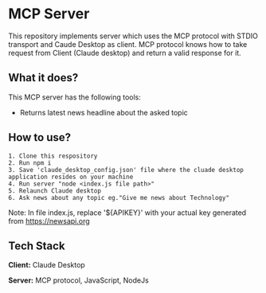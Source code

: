 
# MCP Server
This repository implements server which uses the MCP protocol with STDIO transport and Caude Desktop as client.
MCP protocol knows how to take request from Client (Claude desktop) and return a valid response for it.





## What it does?
  This MCP server has the following tools:
  - Returns latest news headline about the asked topic

## How to use?
    1. Clone this respository
    2. Run npm i
    3. Save 'claude_desktop_config.json' file where the cluade desktop application resides on your machine
    4. Run server "node <index.js file path>"
    5. Relaunch Claude desktop
    6. Ask news about any topic eg."Give me news about Technology"
  Note: In file index.js, replace '${APIKEY}' with your actual key generated from https://newsapi.org

## Tech Stack

**Client:** Claude Desktop

**Server:** MCP protocol, JavaScript, NodeJs

